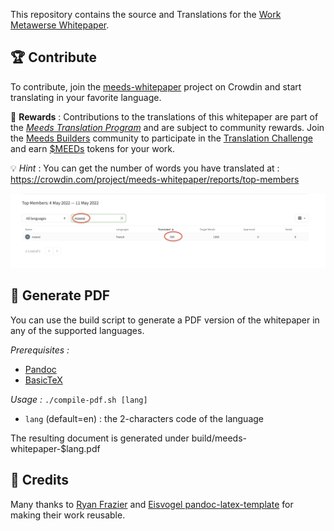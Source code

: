 This repository contains the source and Translations for the [Work Metawerse Whitepaper](https://mirror.xyz/meedsdao.eth/EDh9QfsuuIDNS0yKcQDtGdXc25vfkpnnKpc3RYUTJgc).


## :trophy: Contribute ##

To contribute, join the [meeds-whitepaper](https://crowdin.com/project/meeds-whitepaper) project on Crowdin and start translating in your favorite language.

 :gift: **Rewards** : Contributions to the translations of this whitepaper are part of the *[Meeds Translation Program](https://builders.meeds.io/portal/g/:spaces:engage/engage/notes/20)* and are subject to community rewards. Join the [Meeds Builders](https://builders.meeds.io) community to participate in the [Translation Challenge](https://builders.meeds.io/portal/meeds/challenges/93) and earn [$MEEDs](https://www.coingecko.com/en/coins/meeds-dao) tokens for your work.


:bulb: *Hint* : You can get the number of words you have translated at : https://crowdin.com/project/meeds-whitepaper/reports/top-members

![Count your translations on Crowdin](img/crowdin-top-members.png)


## :page_facing_up: Generate PDF ##

You can use the build script to generate a PDF version of the whitepaper in any of the supported languages.

*Prerequisites :* 
* [Pandoc](https://pandoc.org/)
* [BasicTeX](https://tug.org/mactex/morepackages.html)

*Usage :* ```./compile-pdf.sh [lang]```
 
 - ```lang``` (default=en) : the 2-characters code of the language

 The resulting document is generated under build/meeds-whitepaper-$lang.pdf

## :sparkling_heart: Credits ##

Many thanks to [Ryan Frazier](https://pianomanfrazier.com/post/write-a-book-with-markdown/) and [Eisvogel pandoc-latex-template](https://github.com/Wandmalfarbe/pandoc-latex-template) for making their work reusable.


